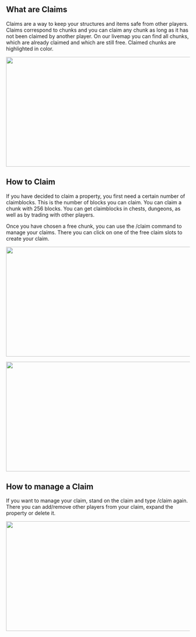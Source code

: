 ## What are Claims
Claims are a way to keep your structures and items safe from other players. Claims correspond to chunks and you can claim any chunk as long as it has not been claimed by another player. On our livemap you can find all chunks, which are already claimed and which are still free. Claimed chunks are highlighted in color.

<p align="center">
    <img src="https://i.ibb.co/SXRKnDS/claim.png" width="600px" height="300px"></img>
</p>

## How to Claim
If you have decided to claim a property, you first need a certain number of claimblocks. This is the number of blocks you can claim. You can claim a chunk with 256 blocks. You can get claimblocks in chests, dungeons, as well as by trading with other players.

Once you have chosen a free chunk, you can use the /claim command to manage your claims. There you can click on one of the free claim slots to create your claim.

<p align="center">
    <img src="https://i.ibb.co/dWf9vRh/2021-12-25-16-05-01.png" width="600px" height="300px"></img>
</p>

<p align="center">
    <img src="https://i.ibb.co/Tvx4BDk/2021-12-25-16-05-11.png" width="600px" height="300px"></img>
</p>

## How to manage a Claim
If you want to manage your claim, stand on the claim and type /claim again. There you can add/remove other players from your claim, expand the property or delete it.

<p align="center">
    <img src="https://i.ibb.co/XVDfPj3/2021-12-25-16-19-39.png" width="600px" height="300px"></img>
</p>
